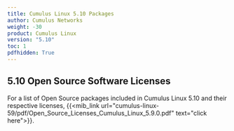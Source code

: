 ```yaml
---
title: Cumulus Linux 5.10 Packages
author: Cumulus Networks
weight: -30
product: Cumulus Linux
version: "5.10"
toc: 1
pdfhidden: True
---
```

## 5.10 Open Source Software Licenses

For a list of Open Source packages included in Cumulus Linux 5.10 and their respective licenses, {{<mib_link url="cumulus-linux-59/pdf/Open_Source_Licenses_Cumulus_Linux_5.9.0.pdf" text="click here">}}.